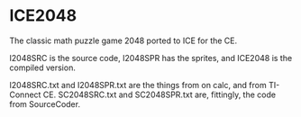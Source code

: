 # ICE2048
The classic math puzzle game 2048 ported to ICE for the CE. 

I2048SRC is the source code, I2048SPR has the sprites, and ICE2048 is the compiled version. 

I2048SRC.txt and I2048SPR.txt are the things from on calc, and from TI-Connect CE. SC2048SRC.txt and SC2048SPR.txt are, fittingly, the code from SourceCoder. 
